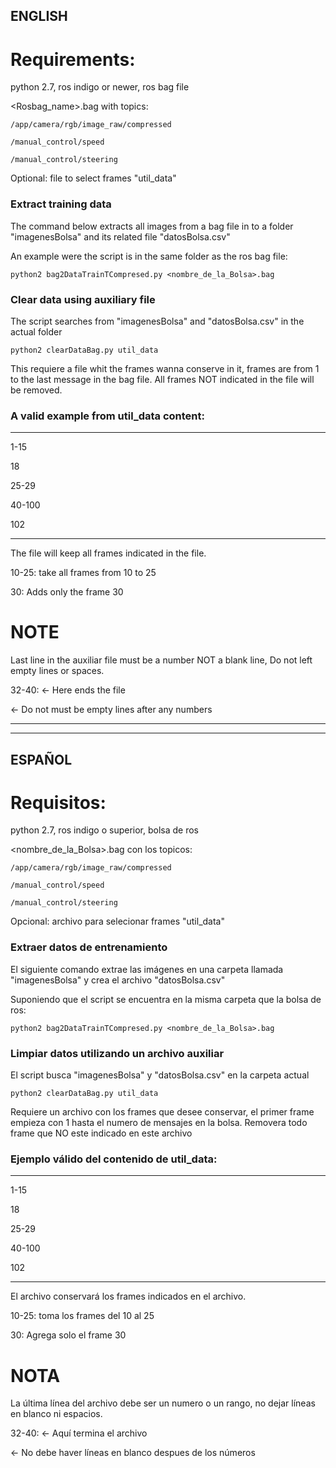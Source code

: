 ## ENGLISH
# Requirements:
python 2.7, ros indigo or newer, ros bag file

<Rosbag_name>.bag with topics:

	/app/camera/rgb/image_raw/compressed
	
	/manual_control/speed
	
	/manual_control/steering


Optional: file to select frames "util_data"

### Extract training data
The command below extracts all images from a bag file in to a folder
"imagenesBolsa" and its related file "datosBolsa.csv"

An example were the script is in the same folder as the ros bag file:
```
python2 bag2DataTrainTCompresed.py <nombre_de_la_Bolsa>.bag
```

### Clear data using auxiliary file
The script searches from "imagenesBolsa" and "datosBolsa.csv" in the actual folder
```
python2 clearDataBag.py util_data
```
This requiere a file whit the frames wanna conserve in it,
frames are from 1 to the last message in the bag file.
All frames NOT indicated in the file will be removed.
 

### A valid example from util_data content:
----
1-15

18

25-29

40-100

102

----

The file will keep all frames indicated in the file.

10-25: take all frames from 10 to 25

30: Adds only the frame 30

# NOTE
Last line in the auxiliar file must be a number NOT a blank line, Do not left empty lines or spaces.

32-40: <- Here ends the file

<- Do not must be empty lines after any numbers

_______________________________
_______________________________
## ESPAÑOL
# Requisitos:
python 2.7, ros indigo o superior, bolsa de ros

<nombre_de_la_Bolsa>.bag con los topicos:

	/app/camera/rgb/image_raw/compressed
	
	/manual_control/speed
	
	/manual_control/steering


Opcional: archivo para selecionar frames "util_data"

### Extraer datos de entrenamiento
El siguiente comando extrae las imágenes en una carpeta llamada 
"imagenesBolsa" y crea el archivo "datosBolsa.csv"

Suponiendo que el script se encuentra en la misma carpeta que la bolsa de ros:
```
python2 bag2DataTrainTCompresed.py <nombre_de_la_Bolsa>.bag
```

### Limpiar datos utilizando un archivo auxiliar
El script busca "imagenesBolsa" y "datosBolsa.csv" en la carpeta actual
```
python2 clearDataBag.py util_data
```
Requiere un archivo con los frames que desee conservar,
el primer frame empieza con 1 hasta el numero de mensajes en la bolsa.
Removera todo frame que NO este indicado en este archivo 

### Ejemplo válido del contenido de util_data:
----
1-15

18

25-29

40-100

102

----

El archivo conservará los frames indicados en el archivo.

10-25: toma los frames del 10 al 25

30: Agrega solo el frame 30

# NOTA
La última línea del archivo debe ser un numero o un rango, no dejar líneas en blanco ni espacios.

32-40: <- Aquí termina el archivo

<- No debe haver líneas en blanco despues de los números


